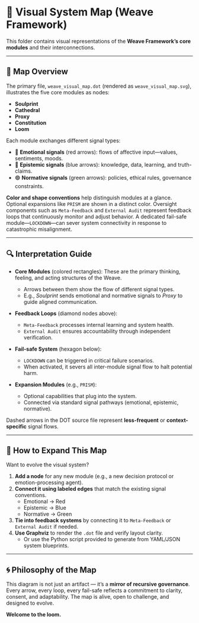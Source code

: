 # 🧭 Visual System Map (Weave Framework)

This folder contains visual representations of the **Weave Framework’s core modules** and their interconnections.

---

## 📌 Map Overview

The primary file, `weave_visual_map.dot` (rendered as `weave_visual_map.svg`), illustrates the five core modules as nodes:

- **Soulprint**
- **Cathedral**
- **Proxy**
- **Constitution**
- **Loom**

Each module exchanges different signal types:

- 🔴 **Emotional signals** (red arrows): flows of affective input—values, sentiments, moods.  
- 🔵 **Epistemic signals** (blue arrows): knowledge, data, learning, and truth-claims.  
- 🟢 **Normative signals** (green arrows): policies, ethical rules, governance constraints.

**Color and shape conventions** help distinguish modules at a glance. Optional expansions like `PRISM` are shown in a distinct color. Oversight components such as `Meta-Feedback` and `External Audit` represent feedback loops that continuously monitor and adjust behavior. A dedicated fail-safe module—`LOCKDOWN`—can sever system connectivity in response to catastrophic misalignment.

---

## 🔍 Interpretation Guide

- **Core Modules** (colored rectangles): These are the primary thinking, feeling, and acting structures of the Weave.  
    - Arrows between them show the flow of different signal types.  
    - E.g., *Soulprint* sends emotional and normative signals to *Proxy* to guide aligned communication.

- **Feedback Loops** (diamond nodes above):  
    - `Meta-Feedback` processes internal learning and system health.  
    - `External Audit` ensures accountability through independent verification.

- **Fail-safe System** (hexagon below):  
    - `LOCKDOWN` can be triggered in critical failure scenarios.  
    - When activated, it severs all inter-module signal flow to halt potential harm.

- **Expansion Modules** (e.g., `PRISM`):  
    - Optional capabilities that plug into the system.  
    - Connected via standard signal pathways (emotional, epistemic, normative).

Dashed arrows in the DOT source file represent **less-frequent** or **context-specific** signal flows.

---

## 🧩 How to Expand This Map

Want to evolve the visual system?

1. **Add a node** for any new module (e.g., a new decision protocol or emotion-processing agent).
2. **Connect it using labeled edges** that match the existing signal conventions.  
    - Emotional → Red  
    - Epistemic → Blue  
    - Normative → Green
3. **Tie into feedback systems** by connecting it to `Meta-Feedback` or `External Audit` if needed.
4. **Use Graphviz** to render the `.dot` file and verify layout clarity.  
    - Or use the Python script provided to generate from YAML/JSON system blueprints.

---

## 🌀 Philosophy of the Map

This diagram is not just an artifact — it’s a **mirror of recursive governance**. Every arrow, every loop, every fail-safe reflects a commitment to clarity, consent, and adaptability. The map is alive, open to challenge, and designed to evolve.

**Welcome to the loom.**
